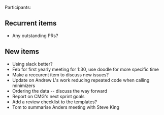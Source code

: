 Participants: 

Recurrent items
----------------
* Any outstanding PRs?

New items
---------
* Using slack better?
* Feb for first yearly meeting for 1:30, use doodle for more specific time
* Make a reccurent item to discuss new issues?
* Update on Andrew L's work reducing repeated code when calling minimizers
* Ordering the data -- discuss the way forward
* Report on CMG's next sprint goals
* Add a review checklist to the templates?
* Tom to summarise Anders meeting with Steve King

